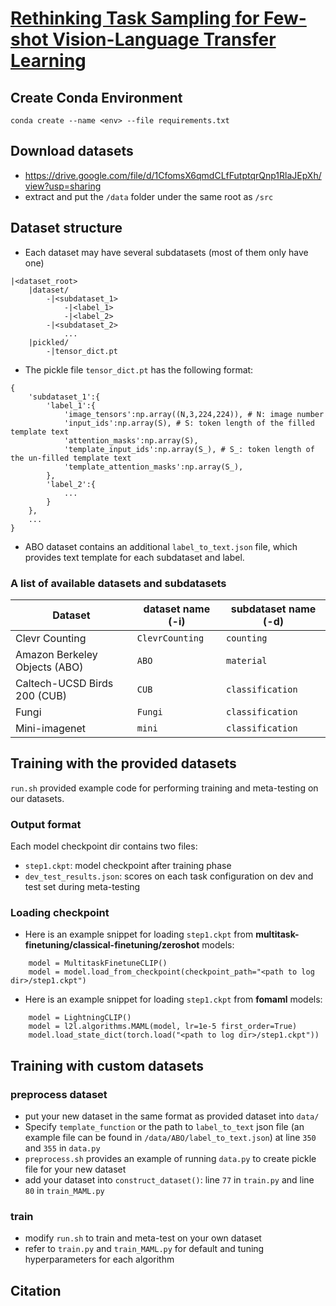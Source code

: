 # [Rethinking Task Sampling for Few-shot Vision-Language Transfer Learning](https://arxiv.org/abs/2203.04904)
## Create Conda Environment
```conda create --name <env> --file requirements.txt```

## Download datasets
- https://drive.google.com/file/d/1CfomsX6qmdCLfFutptqrQnp1RlaJEpXh/view?usp=sharing
- extract and put the `/data` folder under the same root as `/src`

## Dataset structure
- Each dataset may have several subdatasets (most of them only have one) 
```
|<dataset_root>
    |dataset/
        -|<subdataset_1>
            -|<label_1>
            -|<label_2>
        -|<subdataset_2>
            ...
    |pickled/
        -|tensor_dict.pt
```
- The pickle file `tensor_dict.pt` has the following format:
```
{
    'subdataset_1':{
        'label_1':{
            'image_tensors':np.array((N,3,224,224)), # N: image number
            'input_ids':np.array(S), # S: token length of the filled template text
            'attention_masks':np.array(S),
            'template_input_ids':np.array(S_), # S_: token length of the un-filled template text
            'template_attention_masks':np.array(S_),
        },
        'label_2':{
            ...
        }
    },
    ...
}
```
- ABO dataset contains an additional `label_to_text.json` file, which provides text template for each subdataset and label.
### A list of available datasets and subdatasets
Dataset | dataset name (-i) | subdataset name (-d)
--- | --- | ---
Clevr Counting | `ClevrCounting` | `counting`
Amazon Berkeley Objects (ABO) |`ABO`| `material`
Caltech-UCSD Birds 200 (CUB)| `CUB`| `classification`
Fungi | `Fungi`| `classification`
Mini-imagenet | `mini` | `classification`


## Training with the provided datasets
`run.sh` provided example code for performing training and meta-testing on our datasets. 
### Output format
Each model checkpoint dir contains two files:
- `step1.ckpt`: model checkpoint after training phase
- `dev_test_results.json`: scores on each task configuration on dev and test set during meta-testing
### Loading checkpoint
- Here is an example snippet for loading `step1.ckpt` from **multitask-finetuning/classical-finetuning/zeroshot** models:
```
    model = MultitaskFinetuneCLIP()
    model = model.load_from_checkpoint(checkpoint_path="<path to log dir>/step1.ckpt")
```
- Here is an example snippet for loading `step1.ckpt` from **fomaml** models:
```
    model = LightningCLIP()
    model = l2l.algorithms.MAML(model, lr=1e-5 first_order=True)
    model.load_state_dict(torch.load("<path to log dir>/step1.ckpt"))
```

## Training with custom datasets
### preprocess dataset
- put your new dataset in the same format as provided dataset into `data/`
- Specify `template_function` or the path to `label_to_text` json file (an example file can be found in `/data/ABO/label_to_text.json`) at line `350` and `355` in `data.py`
- `preprocess.sh` provides an example of running `data.py` to create pickle file for your new dataset
- add your dataset into `construct_dataset()`: line `77` in `train.py` and line `80` in `train_MAML.py`
### train
- modify `run.sh` to train and meta-test on your own dataset
- refer to `train.py` and `train_MAML.py` for default and tuning hyperparameters for each algorithm

## Citation
```
```

